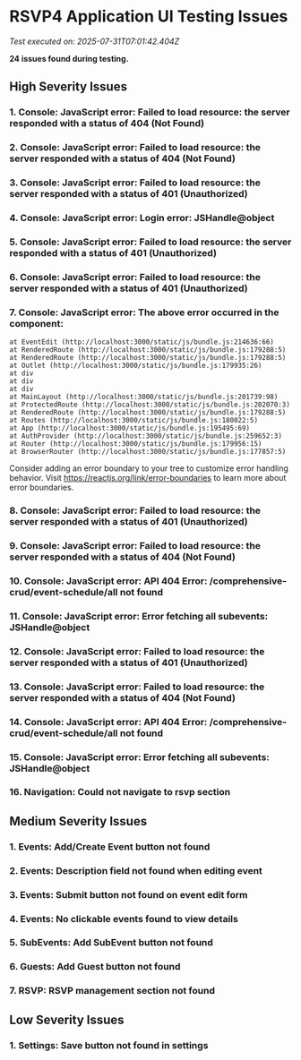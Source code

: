 # RSVP4 Application UI Testing Issues

*Test executed on: 2025-07-31T07:01:42.404Z*

**24 issues found during testing.**

## High Severity Issues

### 1. Console: JavaScript error: Failed to load resource: the server responded with a status of 404 (Not Found)

### 2. Console: JavaScript error: Failed to load resource: the server responded with a status of 404 (Not Found)

### 3. Console: JavaScript error: Failed to load resource: the server responded with a status of 401 (Unauthorized)

### 4. Console: JavaScript error: Login error: JSHandle@object

### 5. Console: JavaScript error: Failed to load resource: the server responded with a status of 401 (Unauthorized)

### 6. Console: JavaScript error: Failed to load resource: the server responded with a status of 401 (Unauthorized)

### 7. Console: JavaScript error: The above error occurred in the <EventEdit> component:

    at EventEdit (http://localhost:3000/static/js/bundle.js:214636:66)
    at RenderedRoute (http://localhost:3000/static/js/bundle.js:179288:5)
    at RenderedRoute (http://localhost:3000/static/js/bundle.js:179288:5)
    at Outlet (http://localhost:3000/static/js/bundle.js:179935:26)
    at div
    at div
    at div
    at MainLayout (http://localhost:3000/static/js/bundle.js:201739:98)
    at ProtectedRoute (http://localhost:3000/static/js/bundle.js:202070:3)
    at RenderedRoute (http://localhost:3000/static/js/bundle.js:179288:5)
    at Routes (http://localhost:3000/static/js/bundle.js:180022:5)
    at App (http://localhost:3000/static/js/bundle.js:195495:69)
    at AuthProvider (http://localhost:3000/static/js/bundle.js:259652:3)
    at Router (http://localhost:3000/static/js/bundle.js:179956:15)
    at BrowserRouter (http://localhost:3000/static/js/bundle.js:177857:5)

Consider adding an error boundary to your tree to customize error handling behavior.
Visit https://reactjs.org/link/error-boundaries to learn more about error boundaries.

### 8. Console: JavaScript error: Failed to load resource: the server responded with a status of 401 (Unauthorized)

### 9. Console: JavaScript error: Failed to load resource: the server responded with a status of 404 (Not Found)

### 10. Console: JavaScript error: API 404 Error: /comprehensive-crud/event-schedule/all not found

### 11. Console: JavaScript error: Error fetching all subevents: JSHandle@object

### 12. Console: JavaScript error: Failed to load resource: the server responded with a status of 401 (Unauthorized)

### 13. Console: JavaScript error: Failed to load resource: the server responded with a status of 404 (Not Found)

### 14. Console: JavaScript error: API 404 Error: /comprehensive-crud/event-schedule/all not found

### 15. Console: JavaScript error: Error fetching all subevents: JSHandle@object

### 16. Navigation: Could not navigate to rsvp section

## Medium Severity Issues

### 1. Events: Add/Create Event button not found

### 2. Events: Description field not found when editing event

### 3. Events: Submit button not found on event edit form

### 4. Events: No clickable events found to view details

### 5. SubEvents: Add SubEvent button not found

### 6. Guests: Add Guest button not found

### 7. RSVP: RSVP management section not found

## Low Severity Issues

### 1. Settings: Save button not found in settings

